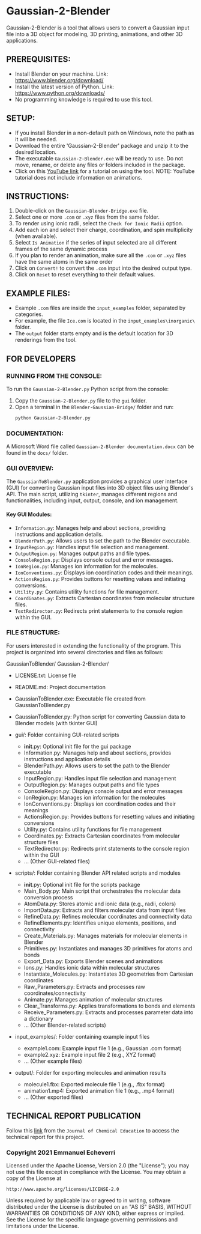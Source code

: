 ﻿# Gaussian-2-Blender

Gaussian-2-Blender is a tool that allows users to convert a Gaussian input file into a 3D object for modeling, 3D printing, animations, and other 3D applications.

## PREREQUISITES:
- Install Blender on your machine. Link: https://www.blender.org/download/
- Install the latest version of Python. Link: https://www.python.org/downloads/
- No programming knowledge is required to use this tool.

## SETUP:
- If you install Blender in a non-default path on Windows, note the path as it will be needed.
- Download the entire 'Gaussian-2-Blender' package and unzip it to the desired location.
- The executable `Gaussian-2-Blender.exe` will be ready to use. Do not move, rename, or delete any files or folders included in the package.
- Click on this [YouTube link](https://youtu.be/w_bsJ7daaas) for a tutorial on using the tool. NOTE: YouTube tutorial does not include information on animations.

## INSTRUCTIONS:
1. Double-click on the `Gaussian-Blender-Bridge.exe` file.
2. Select one or more `.com` or `.xyz` files from the same folder.
3. To render using ionic radii, select the `Check for Ionic Radii` option.
4. Add each ion and select their charge, coordination, and spin multiplicity (when available).
5. Select `Is Animation` if the series of input selected are all different frames of the same dynamic process
6. If you plan to render an animation, make sure all the `.com` or `.xyz` files have the same atoms in the same order
7. Click on `Convert!` to convert the `.com` input into the desired output type.
8. Click on `Reset` to reset everything to their default values.

## EXAMPLE FILES:
- Example `.com` files are inside the `input_examples` folder, separated by categories.
- For example, the file `Ice.com` is located in the `input_examples\inorganic\` folder.
- The `output` folder starts empty and is the default location for 3D renderings from the tool.

## FOR DEVELOPERS

### RUNNING FROM THE CONSOLE:
To run the `Gaussian-2-Blender.py` Python script from the console:
1. Copy the `Gaussian-2-Blender.py` file to the `gui` folder.
2. Open a terminal in the `Blender-Gaussian-Bridge/` folder and run:
   ```bash
   python Gaussian-2-Blender.py
    ```

### DOCUMENTATION:
A Microsoft Word file called `Gaussian-2-Blender documentation.docx` can be found in the `docs/` folder.

### GUI OVERVIEW:
The `GaussianToBlender.py` application provides a graphical user interface (GUI) for converting Gaussian input files into 3D object files using Blender's API. The main script, utilizing `tkinter`, manages different regions and functionalities, including input, output, console, and ion management.

#### Key GUI Modules:
- `Information.py`: Manages help and about sections, providing instructions and application details.
- `BlenderPath.py`: Allows users to set the path to the Blender executable.
- `InputRegion.py`: Handles input file selection and management.
- `OutputRegion.py`: Manages output paths and file types.
- `ConsoleRegion.py`: Displays console output and error messages.
- `IonRegion.py`: Manages ion information for the molecules.
- `IonConventions.py`: Displays ion coordination codes and their meanings.
- `ActionsRegion.py`: Provides buttons for resetting values and initiating conversions.
- `Utility.py`: Contains utility functions for file management.
- `Coordinates.py`: Extracts Cartesian coordinates from molecular structure files.
- `TextRedirector.py`: Redirects print statements to the console region within the GUI.

### FILE STRUCTURE:
For users interested in extending the functionality of the program. This project is organized into several directories and files as follows:

GaussianToBlender/
Gaussian-2-Blender/
- LICENSE.txt: License file
- README.md: Project documentation
- GaussianToBlender.exe: Executable file created from GaussianToBlender.py
- GaussianToBlender.py: Python script for converting Gaussian data to Blender models (with tkinter GUI)

- gui/: Folder containing GUI-related scripts
  - __init__.py: Optional init file for the gui package
  - Information.py: Manages help and about sections, provides instructions and application details
  - BlenderPath.py: Allows users to set the path to the Blender executable
  - InputRegion.py: Handles input file selection and management
  - OutputRegion.py: Manages output paths and file types
  - ConsoleRegion.py: Displays console output and error messages
  - IonRegion.py: Manages ion information for the molecules
  - IonConventions.py: Displays ion coordination codes and their meanings
  - ActionsRegion.py: Provides buttons for resetting values and initiating conversions
  - Utility.py: Contains utility functions for file management
  - Coordinates.py: Extracts Cartesian coordinates from molecular structure files
  - TextRedirector.py: Redirects print statements to the console region within the GUI
  - ... (Other GUI-related files)

- scripts/: Folder containing Blender API related scripts and modules
  - __init__.py: Optional init file for the scripts package
  - Main_Body.py: Main script that orchestrates the molecular data conversion process
  - AtomData.py: Stores atomic and ionic data (e.g., radii, colors)
  - ImportData.py: Extracts and filters molecular data from input files
  - RefineData.py: Refines molecular coordinates and connectivity data
  - RefineElements.py: Identifies unique elements, positions, and connectivity
  - Create_Materials.py: Manages materials for molecular elements in Blender
  - Primitives.py: Instantiates and manages 3D primitives for atoms and bonds
  - Export_Data.py: Exports Blender scenes and animations
  - Ions.py: Handles ionic data within molecular structures
  - Instantiate_Molecules.py: Instantiates 3D geometries from Cartesian coordinates
  - Raw_Parameters.py: Extracts and processes raw coordinates/connectivity
  - Animate.py: Manages animation of molecular structures
  - Clear_Transforms.py: Applies transformations to bonds and elements
  - Receive_Parameters.py: Extracts and processes parameter data into a dictionary
  - ... (Other Blender-related scripts)

- input_examples/: Folder containing example input files
  - example1.com: Example input file 1 (e.g., Gaussian .com format)
  - example2.xyz: Example input file 2 (e.g., XYZ format)
  - ... (Other example files)

- output/: Folder for exporting molecules and animation results
  - molecule1.fbx: Exported molecule file 1 (e.g., .fbx format)
  - animation1.mp4: Exported animation file 1 (e.g., .mp4 format)
  - ... (Other exported files)


## TECHNICAL REPORT PUBLICATION
Follow this [link](https://doi.org/10.1021/acs.jchemed.1c00515) from the `Journal of Chemical Education` to access the technical report for this project. 
    

### Copyright 2021 Emmanuel Echeverri

Licensed under the Apache License, Version 2.0 (the "License");
you may not use this file except in compliance with the License.
You may obtain a copy of the License at

    http://www.apache.org/licenses/LICENSE-2.0

Unless required by applicable law or agreed to in writing, software
distributed under the License is distributed on an "AS IS" BASIS,
WITHOUT WARRANTIES OR CONDITIONS OF ANY KIND, either express or implied.
See the License for the specific language governing permissions and
limitations under the License.
